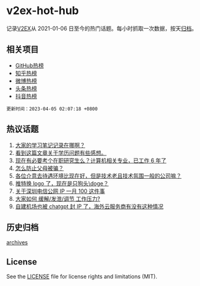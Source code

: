# v2ex-hot-hub

 记录[V2EX](https://www.v2ex.com/)从 2021-01-06 日至今的热门话题。每小时抓取一次数据，按天[归档](archives)。
 
 ## 相关项目

- [GitHub热榜](https://github.com/lonnyzhang423/github-hot-hub)
- [知乎热榜](https://github.com/lonnyzhang423/zhihu-hot-hub)
- [微博热榜](https://github.com/lonnyzhang423/weibo-hot-hub)
- [头条热榜](https://github.com/lonnyzhang423/toutiao-hot-hub)
- [抖音热榜](https://github.com/lonnyzhang423/douyin-hot-hub)


 `更新时间：2023-04-05 02:07:18 +0800`

## 热议话题

1. [大家的学习笔记记录在哪啊？](https://www.v2ex.com/t/929711)
1. [看到这篇文章关于学历问题有些感想。](https://www.v2ex.com/t/929581)
1. [现在有必要考个在职研究生么？计算机相关专业，已工作 6 年了](https://www.v2ex.com/t/929591)
1. [怎么防止父母被骗？](https://www.v2ex.com/t/929669)
1. [各位介意去待遇环境比现在好，但是技术老且技术氛围一般的公司嘛？](https://www.v2ex.com/t/929576)
1. [推特换 logo 了，现在是只狗头\doge？](https://www.v2ex.com/t/929599)
1. [关于深圳电信公网 IP 一月 100 这件事](https://www.v2ex.com/t/929678)
1. [大家如何 缓解/发泄/调节 工作压力?](https://www.v2ex.com/t/929716)
1. [自建机场也被 chatgpt 封 IP 了，海外云服务商有没有这种情况](https://www.v2ex.com/t/929613)

## 历史归档

[archives](archives)

## License

See the [LICENSE](LICENSE) file for license rights and limitations (MIT).
